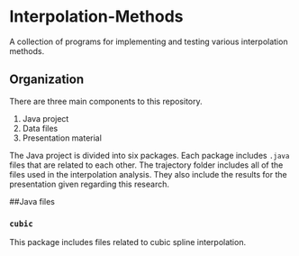 # Interpolation-Methods
A collection of programs for implementing and testing various interpolation methods.


## Organization
There are three main components to this repository.
1. Java project
2. Data files
3. Presentation material

The Java project is divided into six packages. Each package includes `.java` files that are related to each other. The trajectory folder includes all of the files used in the interpolation analysis. They also include the results for the presentation given regarding this research.

##Java files

### `cubic`
This package includes files related to cubic spline interpolation. 
